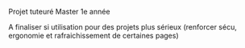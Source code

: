 Projet tuteuré Master 1e année

A finaliser si utilisation pour des projets plus sérieux (renforcer sécu, ergonomie et rafraichissement de certaines pages)
